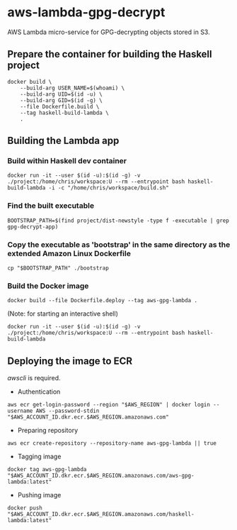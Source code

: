 # aws-lambda-gpg-decrypt

AWS Lambda micro-service for GPG-decrypting objects stored in S3.

## Prepare the container for building the Haskell project

```shell
docker build \
    --build-arg USER_NAME=$(whoami) \
    --build-arg UID=$(id -u) \
    --build-arg GID=$(id -g) \
    --file Dockerfile.build \
    --tag haskell-build-lambda \
    .
```

## Building the Lambda app

### Build within Haskell dev container

```shell
docker run -it --user $(id -u):$(id -g) -v ./project:/home/chris/workspace:U --rm --entrypoint bash haskell-build-lambda -i -c "/home/chris/workspace/build.sh"
```

### Find the built executable

```shell
BOOTSTRAP_PATH=$(find project/dist-newstyle -type f -executable | grep gpg-decrypt-app)
```

### Copy the executable as 'bootstrap' in the same directory as the extended Amazon Linux Dockerfile

```shell
cp "$BOOTSTRAP_PATH" ./bootstrap
```

### Build the Docker image

```shell
docker build --file Dockerfile.deploy --tag aws-gpg-lambda .
```

(Note: for starting an interactive shell)

```shell
docker run -it --user $(id -u):$(id -g) -v ./project:/home/chris/workspace:U --rm --entrypoint bash haskell-build-lambda
```

## Deploying the image to ECR

_awscli_ is required.

- Authentication
```shell
aws ecr get-login-password --region "$AWS_REGION" | docker login --username AWS --password-stdin "$AWS_ACCOUNT_ID.dkr.ecr.$AWS_REGION.amazonaws.com"
```

- Preparing repository

```shell
aws ecr create-repository --repository-name aws-gpg-lambda || true
```
- Tagging image

```shell
docker tag aws-gpg-lambda "$AWS_ACCOUNT_ID.dkr.ecr.$AWS_REGION.amazonaws.com/aws-gpg-lambda:latest"
```

- Pushing image

```shell
docker push "$AWS_ACCOUNT_ID.dkr.ecr.$AWS_REGION.amazonaws.com/haskell-lambda:latest"
```
